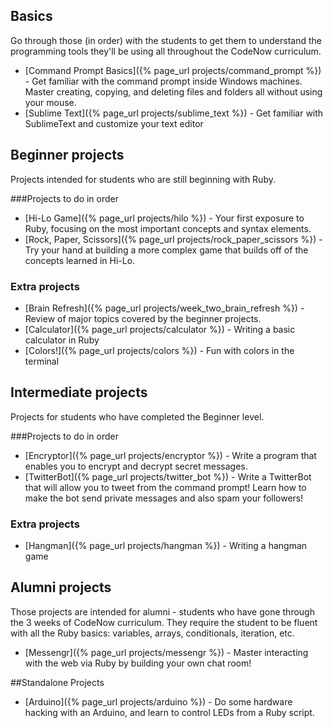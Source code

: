 ## Basics
Go through those (in order) with the students to get them to understand the programming tools they'll be using all throughout the CodeNow curriculum.

* [Command Prompt Basics]({% page_url projects/command_prompt %}) - Get familiar with the command prompt inside Windows machines. Master creating, copying, and deleting files and folders all without using your mouse.
* [Sublime Text]({% page_url projects/sublime_text %}) - Get familiar with SublimeText and customize your text editor

## Beginner projects
Projects intended for students who are still beginning with Ruby.

###Projects to do in order

* [Hi-Lo Game]({% page_url projects/hilo %}) - Your first exposure to Ruby, focusing on the most important concepts and syntax elements.
* [Rock, Paper, Scissors]({% page_url projects/rock_paper_scissors %}) - Try your hand at building a more complex game that builds off of the concepts learned in Hi-Lo.

### Extra projects

* [Brain Refresh]({% page_url projects/week_two_brain_refresh %}) - Review of major topics covered by the beginner projects. 
* [Calculator]({% page_url projects/calculator %}) - Writing a basic calculator in Ruby
* [Colors!]({% page_url projects/colors %}) - Fun with colors in the terminal


## Intermediate projects
Projects for students who have completed the Beginner level.

###Projects to do in order

* [Encryptor]({% page_url projects/encryptor %}) - Write a program that enables you to encrypt and decrypt secret messages.
* [TwitterBot]({% page_url projects/twitter_bot %}) - Write a TwitterBot that will allow you to tweet from the command prompt! Learn how to make the bot send private messages and also spam your followers!

### Extra projects

* [Hangman]({% page_url projects/hangman %}) - Writing a hangman game

## Alumni projects
Those projects are intended for alumni - students who have gone through the 3 weeks of CodeNow curriculum. They require the student to be fluent with all the Ruby basics: variables, arrays, conditionals, iteration, etc.

* [Messengr]({% page_url projects/messengr %}) - Master interacting with the web via Ruby by building your own chat room!

##Standalone Projects

* [Arduino]({% page_url projects/arduino %}) - Do some hardware hacking with an Arduino, and learn to control LEDs from a Ruby script.
